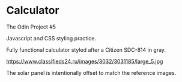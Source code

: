 # Calculator

The Odin Project #5

Javascript and CSS styling practice. 

Fully functional calculator styled after a Citizen SDC-814 in gray.

https://www.classifieds24.ru/images/3032/3031185/large_5.jpg

The solar panel is intentionally offset to match the reference images.
